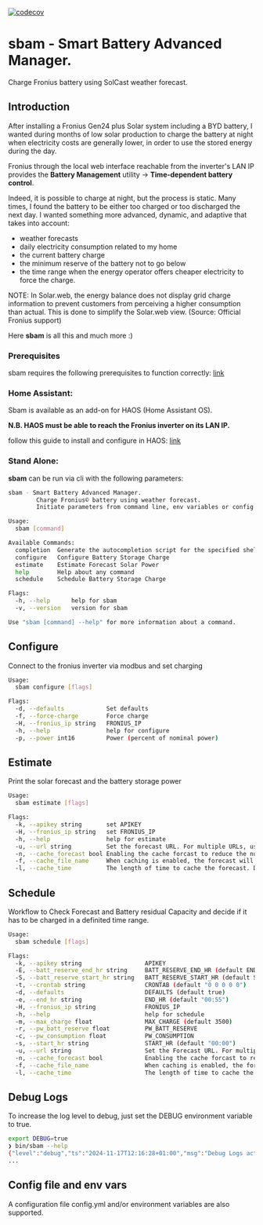 [![codecov](https://codecov.io/gh/atbore-phx/sbam/graph/badge.svg?token=0fgSvHFiTx)](https://codecov.io/gh/atbore-phx/sbam)

# sbam - Smart Battery Advanced Manager.

Charge Fronius battery using SolCast weather forecast.

## Introduction

After installing a Fronius Gen24 plus Solar system including a BYD battery, I wanted during months of low solar production to charge the battery at night when electricity costs are generally lower, in order to use the stored energy during the day.

Fronius through the local web interface reachable from the inverter's LAN IP provides the **Battery Management** utility -> **Time-dependent battery control**.

Indeed, it is possible to charge at night, but the process is static. Many times, I found the battery to be either too charged or too discharged the next day. I wanted something more advanced, dynamic, and adaptive that takes into account:

- weather forecasts
- daily electricity consumption related to my home
- the current battery charge
- the minimum reserve of the battery not to go below
- the time range when the energy operator offers cheaper electricity to force the charge.

NOTE:
In Solar.web, the energy balance does not display grid charge information to prevent customers from perceiving a higher consumption than actual. This is done to simplify the Solar.web view. (Source: Official Fronius support)

Here **sbam** is all this and much more :)

### Prerequisites

sbam requires the following prerequisites to function correctly: [link](docs/prereq.md)

### Home Assistant:

Sbam is available as an add-on for HAOS (Home Assistant OS).

**N.B. HAOS must be able to reach the Fronius inverter on its LAN IP.**

follow this guide to install and configure in HAOS: [link](home-assistant/addons/sbam/DOCS.md)

### Stand Alone:

**sbam** can be run via cli with the following parameters:

```bash
sbam - Smart Battery Advanced Manager.
        Charge Fronius© battery using weather forecast.
        Initiate parameters from command line, env variables or config.yaml file.

Usage:
  sbam [command]

Available Commands:
  completion  Generate the autocompletion script for the specified shell
  configure   Configure Battery Storage Charge
  estimate    Estimate Forecast Solar Power
  help        Help about any command
  schedule    Schedule Battery Storage Charge

Flags:
  -h, --help      help for sbam
  -v, --version   version for sbam

Use "sbam [command] --help" for more information about a command.
```

## Configure

Connect to the fronius inverter via modbus and set charging

```bash
Usage:
  sbam configure [flags]

Flags:
  -d, --defaults            Set defaults
  -f, --force-charge        Force charge
  -H, --fronius_ip string   FRONIUS_IP
  -h, --help                help for configure
  -p, --power int16         Power (percent of nominal power)
```

## Estimate

Print the solar forecast and the battery storage power

```bash
Usage:
  sbam estimate [flags]

Flags:
  -k, --apikey string       set APIKEY
  -H, --fronius_ip string   set FRONIUS_IP
  -h, --help                help for estimate
  -u, --url string          Set the forecast URL. For multiple URLs, use a comma (,) to separate them
  -n, --cache_forecast bool Enabling the cache forcast to reduce the number of times we query the forecast URL. Defaults to false
  -f, --cache_file_name     When caching is enabled, the forecast will be saved locally to this file. Defaults to cached_forecast.json
  -l, --cache_time          The length of time to cache the forecast. Defaults to 7200 seconds
```

## Schedule

Workflow to Check Forecast and Battery residual Capacity and decide if it has to be charged in a definited time range.

```bash
Usage:
  sbam schedule [flags]

Flags:
  -k, --apikey string                  APIKEY
  -E, --batt_reserve_end_hr string     BATT_RESERVE_END_HR (default END_HR)
  -S, --batt_reserve_start_hr string   BATT_RESERVE_START_HR (default START_HR)
  -t, --crontab string                 CRONTAB (default "0 0 0 0 0")
  -d, --defaults                       DEFAULTS (default true)
  -e, --end_hr string                  END_HR (default "00:55")
  -H, --fronius_ip string              FRONIUS_IP
  -h, --help                           help for schedule
  -m, --max_charge float               MAX_CHARGE (default 3500)
  -r, --pw_batt_reserve float          PW_BATT_RESERVE
  -c, --pw_consumption float           PW_CONSUMPTION
  -s, --start_hr string                START_HR (default "00:00")
  -u, --url string                     Set the Forecast URL. For multiple URLs, use a comma (,) to separate them
  -n, --cache_forecast bool            Enabling the cache forcast to reduce the number of times we query the forecast URL. Defaults to false
  -f, --cache_file_name                When caching is enabled, the forecast will be saved locally to this file. Defaults to cached_forecast.json
  -l, --cache_time                     The length of time to cache the forecast. Defaults to 7200 seconds
```

## Debug Logs

To increase the log level to debug, just set the DEBUG environment variable to true.

```bash
export DEBUG=true
❯ bin/sbam --help
{"level":"debug","ts":"2024-11-17T12:16:28+01:00","msg":"Debug Logs activated: true"}
...
```

## Config file and env vars

A configuration file config.yml and/or environment variables are also supported.
